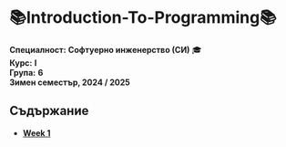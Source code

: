 # 📚Introduction-To-Programming📚
**Специалност:** **Софтуерно инженерство (СИ)** 🎓 <br>
**Курс:** **I**  
**Група:** **6**  
**Зимен семестър, 2024 / 2025**
## Съдържание
- [**Week 1**](https://github.com/cathy-09/Introduction-To-Programming/tree/main/Week%201)
